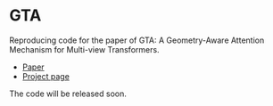 # GTA
Reproducing code for the paper of GTA: A Geometry-Aware Attention Mechanism for Multi-view Transformers.
- [Paper](https://arxiv.org/abs/2310.10375)
- [Project page](https://takerum.github.io/gta/)

The code will be released soon.
